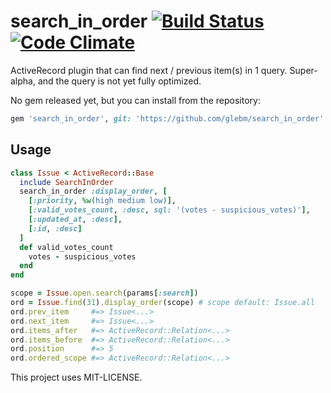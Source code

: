 search_in_order [![Build Status](https://travis-ci.org/glebm/search_in_order.png)](https://travis-ci.org/glebm/search_in_order) [![Code Climate](https://codeclimate.com/github/glebm/search_in_order.png)](https://codeclimate.com/github/glebm/search_in_order)
================================

ActiveRecord plugin that can find next / previous item(s) in 1 query.
Super-alpha, and the query is not yet fully optimized.

No gem released yet, but you can install from the repository:

```ruby
gem 'search_in_order', git: 'https://github.com/glebm/search_in_order'
```

## Usage

```ruby
class Issue < ActiveRecord::Base
  include SearchInOrder
  search_in_order :display_order, [
    [:priority, %w(high medium low)],
    [:valid_votes_count, :desc, sql: '(votes - suspicious_votes)'],
    [:updated_at, :desc],
    [:id, :desc]
  ]
  def valid_votes_count
    votes - suspicious_votes
  end
end

scope = Issue.open.search(params[:search])
ord = Issue.find(31).display_order(scope) # scope default: Issue.all
ord.prev_item     #=> Issue<...>
ord.next_item     #=> Issue<...>
ord.items_after   #=> ActiveRecord::Relation<...>
ord.items_before  #=> ActiveRecord::Relation<...>
ord.position      #=> 5
ord.ordered_scope #=> ActiveRecord::Relation<...>
```

This project uses MIT-LICENSE.

